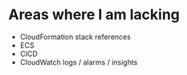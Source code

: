 # Areas where I am lacking

- CloudFormation stack references
- ECS
- CICD
- CloudWatch logs / alarms / insights